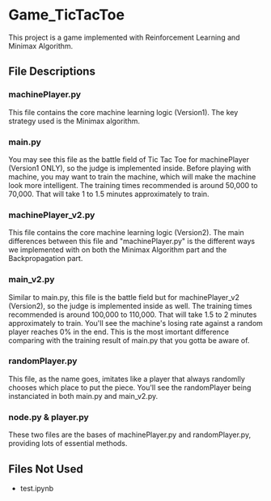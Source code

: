 # Game_TicTacToe
This project is a game implemented with Reinforcement Learning and Minimax Algorithm.

## File Descriptions
### machinePlayer.py
This file contains the core machine learning logic (Version1).
The key strategy used is the Minimax algorithm.

### main.py
You may see this file as the battle field of Tic Tac Toe for machinePlayer (Version1 ONLY), so the judge is implemented inside.
Before playing with machine, you may want to train the machine, which will make the machine look more intelligent.
The training times recommended is around 50,000 to 70,000. That will take 1 to 1.5 minutes approximately to train.

### machinePlayer_v2.py
This file contains the core machine learning logic (Version2).
The main differences between this file and "machinePlayer.py" is the different ways we implemented with on both the Minimax Algorithm part and the Backpropagation part.

### main_v2.py
Similar to main.py, this file is the battle field but for machinePlayer_v2 (Version2), so the judge is implemented inside as well.
The training times recommended is around 100,000 to 110,000. That will take 1.5 to 2 minutes approximately to train.
You'll see the machine's losing rate against a random player reaches 0% in the end. This is the most imortant difference comparing with the training result of main.py that you gotta be aware of.

### randomPlayer.py
This file, as the name goes, imitates like a player that always randomlly chooses which place to put the piece.
You'll see the randomPlayer being instanciated in both main.py and main_v2.py.

### node.py & player.py
These two files are the bases of machinePlayer.py and randomPlayer.py, providing lots of essential methods.

## Files Not Used
* test.ipynb
